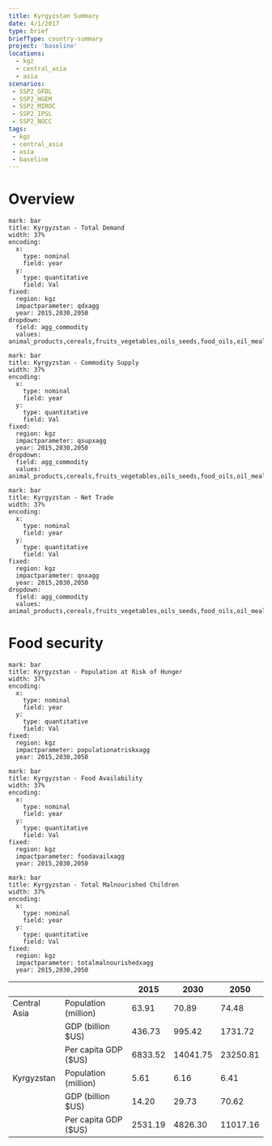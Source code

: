 ```yaml
---
title: Kyrgyzstan Summary
date: 4/1/2017
type: brief
briefType: country-summary
project: 'baseline'
locations:
  - kgz
  - central_asia
  - asia
scenarios:
 - SSP2_GFDL
 - SSP2_HGEM
 - SSP2_MIROC
 - SSP2_IPSL
 - SSP2_NOCC
tags:
 - kgz
 - central_asia
 - asia
 - baseline
---
```

# Overview 

```chart
mark: bar
title: Kyrgyzstan - Total Demand
width: 37%
encoding:
  x:
    type: nominal
    field: year
  y:
    type: quantitative
    field: Val
fixed:
  region: kgz
  impactparameter: qdxagg
  year: 2015,2030,2050
dropdown:
  field: agg_commodity
  values: animal_products,cereals,fruits_vegetables,oils_seeds,food_oils,oil_meals,other,pulses,roots_tubers,sugar
```

```chart
mark: bar
title: Kyrgyzstan - Commodity Supply
width: 37%
encoding:
  x:
    type: nominal
    field: year
  y:
    type: quantitative
    field: Val
fixed:
  region: kgz
  impactparameter: qsupxagg
  year: 2015,2030,2050
dropdown:
  field: agg_commodity
  values: animal_products,cereals,fruits_vegetables,oils_seeds,food_oils,oil_meals,other,pulses,roots_tubers,sugar
```

```chart
mark: bar
title: Kyrgyzstan - Net Trade
width: 37%
encoding:
  x:
    type: nominal
    field: year
  y:
    type: quantitative
    field: Val
fixed:
  region: kgz
  impactparameter: qnxagg
  year: 2015,2030,2050
dropdown:
  field: agg_commodity
  values: animal_products,cereals,fruits_vegetables,oils_seeds,food_oils,oil_meals,other,pulses,roots_tubers,sugar
```

# Food security

```chart
mark: bar
title: Kyrgyzstan - Population at Risk of Hunger
width: 37%
encoding:
  x:
    type: nominal
    field: year
  y:
    type: quantitative
    field: Val
fixed:
  region: kgz
  impactparameter: populationatriskxagg
  year: 2015,2030,2050
```

```chart
mark: bar
title: Kyrgyzstan - Food Availability
width: 37%
encoding:
  x:
    type: nominal
    field: year
  y:
    type: quantitative
    field: Val
fixed:
  region: kgz
  impactparameter: foodavailxagg
  year: 2015,2030,2050
```

```chart
mark: bar
title: Kyrgyzstan - Total Malnourished Children
width: 37%
encoding:
  x:
    type: nominal
    field: year
  y:
    type: quantitative
    field: Val
fixed:
  region: kgz
  impactparameter: totalmalnourishedxagg
  year: 2015,2030,2050
```

|   |   | 2015 | 2030 | 2050 |
|---|---|---|---|---|
| Central Asia | Population (million) | 63.91 | 70.89 | 74.48 |
|  | GDP (billion $US) | 436.73 | 995.42 | 1731.72 |
|  | Per capita GDP ($US) | 6833.52 | 14041.75 | 23250.81 |
| Kyrgyzstan | Population (million) | 5.61 | 6.16 | 6.41 |
|  | GDP (billion $US) | 14.20 | 29.73 | 70.62 |
|  | Per capita GDP ($US) | 2531.19| 4826.30| 11017.16|